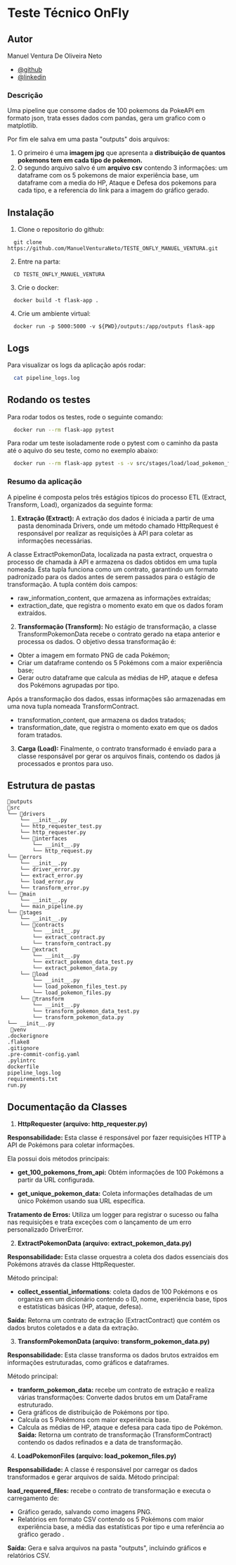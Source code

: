 
# Teste Técnico OnFly

## Autor

Manuel Ventura De Oliveira Neto
- [@github](https://github.com/ManuelVenturaNeto)
- [@linkedin](https://www.linkedin.com/inmanuel-ventura-neto/)

### Descrição

Uma pipeline que consome dados de 100 pokemons da PokeAPI em formato json, trata esses dados com pandas, gera um grafico com o matplotlib. 

Por fim ele salva em uma pasta "outputs" dois arquivos: 

1. O primeiro é uma **imagem jpg** que apresenta a **distribuição de quantos pokemons tem em cada tipo de pokemon.** 
2. O segundo arquivo salvo é um **arquivo csv** contendo 3 informações: um dataframe com os 5 pokemons de maior experiência base, um dataframe com a media do HP, Ataque e Defesa dos pokemons para cada tipo, e a referencia do link para a imagem do gráfico gerado.

## Instalação

1. Clone o repositorio do github:

```terminal
  git clone https://github.com/ManuelVenturaNeto/TESTE_ONFLY_MANUEL_VENTURA.git
```

2. Entre na parta: 
```terminal
  CD TESTE_ONFLY_MANUEL_VENTURA
```  
3. Crie o docker:

```terminal
  docker build -t flask-app .
```    

4. Crie um ambiente virtual:

```terminal
  docker run -p 5000:5000 -v ${PWD}/outputs:/app/outputs flask-app
```

## Logs

Para visualizar os logs da aplicação após rodar:

```bash
  cat pipeline_logs.log
```

## Rodando os testes

Para rodar todos os testes, rode o seguinte comando:

```bash
  docker run --rm flask-app pytest
```

Para rodar um teste isoladamente rode o pytest com o caminho da pasta até o aquivo do seu teste, como no exemplo abaixo:

```bash
  docker run --rm flask-app pytest -s -v src/stages/load/load_pokemon_files_test.py
```

### Resumo da aplicação
A pipeline é composta pelos três estágios típicos do processo ETL (Extract, Transform, Load), organizados da seguinte forma:

1. **Extração (Extract):** A extração dos dados é iniciada a partir de uma pasta denominada Drivers, onde um método chamado HttpRequest é responsável por realizar as requisições à API para coletar as informações necessárias.

A classe ExtractPokemonData, localizada na pasta extract, orquestra o processo de chamada à API e armazena os dados obtidos em uma tupla nomeada. Esta tupla funciona como um contrato, garantindo um formato padronizado para os dados antes de serem passados para o estágio de transformação. A tupla contém dois campos:

- raw_information_content, que armazena as informações extraídas;
- extraction_date, que registra o momento exato em que os dados foram extraídos.

2. **Transformação (Transform):** No estágio de transformação, a classe TransformPokemonData recebe o contrato gerado na etapa anterior e processa os dados. O objetivo dessa transformação é:

- Obter a imagem em formato PNG de cada Pokémon;
- Criar um dataframe contendo os 5 Pokémons com a maior experiência base;
- Gerar outro dataframe que calcula as médias de HP, ataque e defesa dos Pokémons agrupadas por tipo.

Após a transformação dos dados, essas informações são armazenadas em uma nova tupla nomeada TransformContract.

- transformation_content, que armazena os dados tratados;
- transformation_date, que registra o momento exato em que os dados foram tratados.

3. **Carga (Load):** Finalmente, o contrato transformado é enviado para a classe responsável por gerar os arquivos finais, contendo os dados já processados e prontos para uso.


## Estrutura de pastas

```
📁outputs
📁src
└── 📁drivers
    └── __init__.py
    └── http_requester_test.py
    └── http_requester.py
    └── 📁interfaces
        └── __init__.py
        └── http_request.py
└── 📁errors
    └── __init__.py
    └── driver_error.py
    └── extract_error.py
    └── load_error.py
    └── transform_error.py
└── 📁main
    └── __init__.py
    └── main_pipeline.py
└── 📁stages
    └── __init__.py
    └── 📁contracts
        └── __init__.py
        └── extract_contract.py
        └── transform_contract.py
    └── 📁extract
        └── __init__.py
        └── extract_pokemon_data_test.py
        └── extract_pokemon_data.py
    └── 📁load
        └── __init__.py
        └── load_pokemon_files_test.py
        └── load_pokemon_files.py
    └── 📁transform
        └── __init__.py
        └── transform_pokemon_data_test.py
        └── transform_pokemon_data.py
└── __init__.py
 📁venv
.dockerignore
.flake8
.gitignore
.pre-commit-config.yaml
.pylintrc
dockerfile
pipeline_logs.log
requirements.txt
run.py
```
## Documentação da Classes

1. **HttpRequester (arquivo: http_requester.py)**

**Responsabilidade:** Esta classe é responsável por fazer requisições HTTP à API de Pokémons para coletar informações. 

Ela possui dois métodos principais:

- **get_100_pokemons_from_api:** Obtém informações de 100 Pokémons a partir da URL configurada.

- **get_unique_pokemon_data:** Coleta informações detalhadas de um único Pokémon usando sua URL específica.

**Tratamento de Erros:** Utiliza um logger para registrar o sucesso ou falha nas requisições e trata exceções com o lançamento de um erro personalizado DriverError.

2. **ExtractPokemonData (arquivo: extract_pokemon_data.py)**

**Responsabilidade:** Esta classe orquestra a coleta dos dados essenciais dos Pokémons através da classe HttpRequester.

Método principal: 
- **collect_essential_informations**: coleta dados de 100 Pokémons e os organiza em um dicionário contendo o ID, nome, experiência base, tipos e estatísticas básicas (HP, ataque, defesa).

**Saída:** Retorna um contrato de extração (ExtractContract) que contém os dados brutos coletados e a data da extração.

3. **TransformPokemonData (arquivo: transform_pokemon_data.py)**

**Responsabilidade:** Esta classe transforma os dados brutos extraídos em informações estruturadas, como gráficos e dataframes.

Método principal: 

- **tranform_pokemon_data:** recebe um contrato de extração e realiza várias transformações:
Converte dados brutos em um DataFrame estruturado.
- Gera gráficos de distribuição de Pokémons por tipo.
- Calcula os 5 Pokémons com maior experiência base.
- Calcula as médias de HP, ataque e defesa para cada tipo de Pokémon.
**Saída:** Retorna um contrato de transformação (TransformContract) contendo os dados refinados e a data de transformação.

4. **LoadPokemonFiles (arquivo: load_pokemon_files.py)**

**Responsabilidade:** A classe é responsável por carregar os dados transformados e gerar arquivos de saída.
Método principal: 

**load_requered_files:** recebe o contrato de transformação e executa o carregamento de:
- Gráfico gerado, salvando como imagens PNG.
- Relatórios em formato CSV contendo os 5 Pokémons com maior experiência base, a média das estatísticas por tipo e uma referência ao gráfico gerado .

**Saída:** Gera e salva arquivos na pasta "outputs", incluindo gráficos e relatórios CSV.
